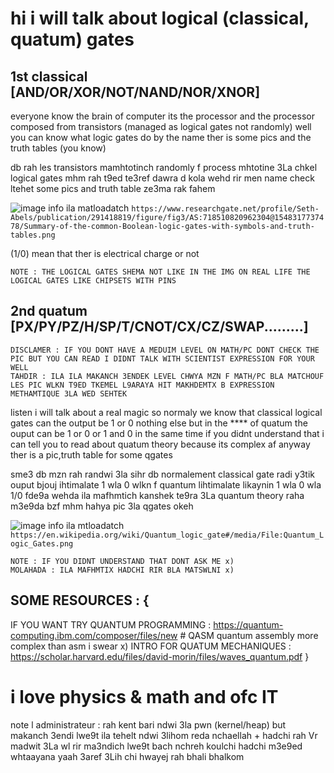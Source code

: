 # hi i will talk about logical (classical, quatum) gates

## 1st classical [AND/OR/XOR/NOT/NAND/NOR/XNOR]

everyone know the brain of computer its the processor and the processor composed from transistors (managed as logical gates not randomly)
well you can know what logic gates do by the name
ther is some pics and the truth tables (you know)

db rah les transistors mamhtotinch randomly f process mhtotine 3La chkel logical gates mhm rah t9ed te3ref dawra d kola wehd rir men name
check ltehet some pics and truth table ze3ma rak fahem

![image info](https://www.researchgate.net/profile/Seth-Abels/publication/291418819/figure/fig3/AS:718510820962304@1548317737478/Summary-of-the-common-Boolean-logic-gates-with-symbols-and-truth-tables.png) ila matloadatch 
```https://www.researchgate.net/profile/Seth-Abels/publication/291418819/figure/fig3/AS:718510820962304@1548317737478/Summary-of-the-common-Boolean-logic-gates-with-symbols-and-truth-tables.png```

(1/0) mean that ther is electrical charge or not

```
NOTE : THE LOGICAL GATES SHEMA NOT LIKE IN THE IMG ON REAL LIFE THE LOGICAL GATES LIKE CHIPSETS WITH PINS
```
## 2nd quatum [PX/PY/PZ/H/SP/T/CNOT/CX/CZ/SWAP.........]

```
DISCLAMER : IF YOU DONT HAVE A MEDUIM LEVEL ON MATH/PC DONT CHECK THE PIC BUT YOU CAN READ I DIDNT TALK WITH SCIENTIST EXPRESSION FOR YOUR WELL
TAHDIR : ILA ILA MAKANCH 3ENDEK LEVEL CHWYA MZN F MATH/PC BLA MATCHOUF LES PIC WLKN T9ED TKEMEL L9ARAYA HIT MAKHDEMTX B EXPRESSION METHAMTIQUE 3LA WED SEHTEK 
```

listen i will talk about a real magic so normaly we know that classical logical gates can the output be 1 or 0 nothing else but in the **** of quatum
the ouput can be 1 or 0 or 1 and 0 in the same time if you didnt understand that i can tell you to read about quatum theory because its complex af
anyway ther is a pic,truth table for some qgates

sme3 db mzn rah randwi 3la sihr db normalement classical gate radi y3tik ouput bjouj ihtimalate 1 wla 0 wlkn f quantum lihtimalate likaynin 1 wla 0 wla 1/0 fde9a wehda
ila mafhmtich kanshek te9ra 3La quantum theory raha m3e9da bzf 
mhm hahya pic 3la qgates okeh

![image info](https://en.wikipedia.org/wiki/Quantum_logic_gate#/media/File:Quantum_Logic_Gates.png) ila mtloadatch 
```https://en.wikipedia.org/wiki/Quantum_logic_gate#/media/File:Quantum_Logic_Gates.png ```

```
NOTE : IF YOU DIDNT UNDERSTAND THAT DONT ASK ME x)
MOLAHADA : ILA MAFHMTIX HADCHI RIR BLA MATSWLNI x)
```

## SOME RESOURCES : {
IF YOU WANT TRY QUANTUM PROGRAMMING : https://quantum-computing.ibm.com/composer/files/new # QASM quantum assembly more complex than asm i swear x)
INTRO FOR QUATUM MECHANIQUES : https://scholar.harvard.edu/files/david-morin/files/waves_quantum.pdf
}


# i love physics & math and ofc IT

note l administrateur : rah kent bari ndwi 3la pwn (kernel/heap) but makanch 3endi lwe9t ila tehelt ndwi 3lihom reda nchaellah + hadchi rah Vr madwit 3La wl rir ma3ndich lwe9t bach nchreh koulchi hadchi m3e9ed whtaayana yaah 3aref 3Lih chi hwayej rah bhali bhalkom
